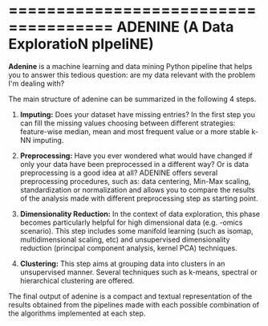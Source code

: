 =====================================
ADENINE (A Data ExploratioN pIpeliNE)
=====================================

**Adenine** is a machine learning and data mining Python pipeline that helps you to answer this tedious question: are my data relevant with the problem I'm dealing with?

The main structure of adenine can be summarized in the following 4 steps.

1. **Imputing:** Does your dataset have missing entries? In the first step you can fill the missing values choosing between different strategies: feature-wise median, mean and most frequent value or a more stable k-NN imputing.

2. **Preprocessing:** Have you ever wondered what would have changed if only  your data have been preprocessed in a different way? Or is data preprocessing is a good idea at all? ADENINE offers several preprocessing procedures, such as: data centering, Min-Max scaling, standardization or normalization and allows you to compare the results of the analysis made with different preprocessing step as starting point.

3. **Dimensionality Reduction:** In the context of data exploration, this  phase becomes particularly helpful for high dimensional data (e.g. -omics scenario). This step includes some manifold learning (such as isomap, multidimensional scaling, etc) and unsupervised dimensionality reduction (principal component analysis, kernel PCA) techniques.

4. **Clustering:** This step aims at grouping data into clusters in an unsupervised manner. Several techniques such as k-means, spectral or hierarchical clustering are offered.

The final output of adenine is a compact and textual representation of the results obtained from the pipelines made with each possible combination of the algorithms implemented at each step.
